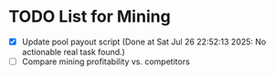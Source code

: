 # TODO List for Mining

- [x] Update pool payout script  (Done at Sat Jul 26 22:52:13 2025: No actionable real task found.)
- [ ] Compare mining profitability vs. competitors